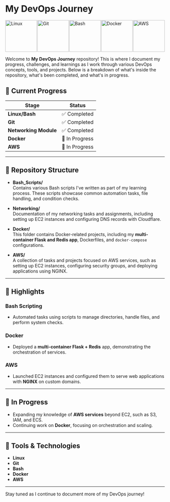 # My DevOps Journey

<div style="display: flex; justify-content: space-around;">

<img src="https://cdn.jsdelivr.net/gh/devicons/devicon/icons/linux/linux-original.svg" alt="Linux" width="100"/>
<img src="https://cdn.jsdelivr.net/gh/devicons/devicon/icons/git/git-original.svg" alt="Git" width="100"/>
<img src="https://cdn.jsdelivr.net/gh/devicons/devicon/icons/bash/bash-original.svg" alt="Bash" width="100"/>
<img src="https://cdn.jsdelivr.net/gh/devicons/devicon/icons/docker/docker-original.svg" alt="Docker" width="100"/>
<img src="https://upload.wikimedia.org/wikipedia/commons/9/93/Amazon_Web_Services_Logo.svg" alt="AWS" width="100"/>

</div>


Welcome to **My DevOps Journey** repository! This is where I document my progress, challenges, and learnings as I work through various DevOps concepts, tools, and projects. Below is a breakdown of what's inside the repository, what's been completed, and what's in progress.

## 🚀 Current Progress

| Stage         | Status                |
|---------------|-----------------------|
| **Linux/Bash**      | ✅ Completed        |
| **Git**             | ✅ Completed        |
| **Networking Module**| ✅ Completed        |
| **Docker**          | 🚧 In Progress      |
| **AWS**             | 🚧 In Progress      |

---

## 📂 Repository Structure

- **Bash_Scripts/**  
  Contains various Bash scripts I've written as part of my learning process. These scripts showcase common automation tasks, file handling, and condition checks.

- **Networking/**  
  Documentation of my networking tasks and assignments, including setting up EC2 instances and configuring DNS records with Cloudflare.

- **Docker/**  
  This folder contains Docker-related projects, including my **multi-container Flask and Redis app**, Dockerfiles, and `docker-compose` configurations.

- **AWS/**  
  A collection of tasks and projects focused on AWS services, such as setting up EC2 instances, configuring security groups, and deploying applications using NGINX.

---

## 🌟 Highlights

### Bash Scripting
- Automated tasks using scripts to manage directories, handle files, and perform system checks.
  
### Docker
- Deployed a **multi-container Flask + Redis** app, demonstrating the orchestration of services.

### AWS
- Launched EC2 instances and configured them to serve web applications with **NGINX** on custom domains.

---

## 🔄 In Progress

- Expanding my knowledge of **AWS services** beyond EC2, such as S3, IAM, and ECS.
- Continuing work on **Docker**, focusing on orchestration and scaling.

---

## 🔧 Tools & Technologies

- **Linux**
- **Git**
- **Bash**
- **Docker**
- **AWS**

---

Stay tuned as I continue to document more of my DevOps journey!



